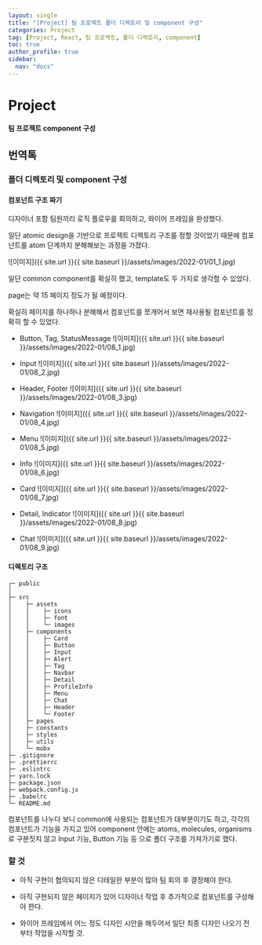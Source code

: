 ```yaml
---
layout: single
title: "[Project] 팀 프로젝트 폴더 디렉토리 및 component 구성"
categories: Project
tag: [Project, React, 팀 프로젝트, 폴더 디렉토리, component]
toc: true
author_profile: true
sidebar:
  nav: "docs"
---
```


# Project

**팀 프로젝트 component 구성**

## 번역톡

### 폴더 디렉토리 및 component 구성

#### 컴포넌트 구조 짜기

디자이너 포함 팀원끼리 로직 플로우를 회의하고, 와이어 프레임을 완성했다.

일단 atomic design을 기반으로 프로젝트 디렉토리 구조를 정할 것이었기 때문에 컴포넌트를 atom 단계까지 분해해보는 과정을 가졌다.

![이미지]({{ site.url }}{{ site.baseurl }}/assets/images/2022-01/01_1.jpg)

일단 common component를 확실히 했고, template도 두 가지로 생각할 수 있었다.

page는 약 15 페이지 정도가 될 예정이다.

확실히 페이지를 하나하나 분해해서 컴포넌트를 쪼개어서 보면 재사용될 컴포넌트를 정확히 할 수 있었다.

- Button, Tag, StatusMessage
  ![이미지]({{ site.url }}{{ site.baseurl }}/assets/images/2022-01/08_1.jpg)

- Input
  ![이미지]({{ site.url }}{{ site.baseurl }}/assets/images/2022-01/08_2.jpg)

- Header, Footer
  ![이미지]({{ site.url }}{{ site.baseurl }}/assets/images/2022-01/08_3.jpg)

- Navigation
  ![이미지]({{ site.url }}{{ site.baseurl }}/assets/images/2022-01/08_4.jpg)

- Menu
  ![이미지]({{ site.url }}{{ site.baseurl }}/assets/images/2022-01/08_5.jpg)

- Info
  ![이미지]({{ site.url }}{{ site.baseurl }}/assets/images/2022-01/08_6.jpg)

- Card
  ![이미지]({{ site.url }}{{ site.baseurl }}/assets/images/2022-01/08_7.jpg)

- Detail, Indicator
  ![이미지]({{ site.url }}{{ site.baseurl }}/assets/images/2022-01/08_8.jpg)

- Chat
  ![이미지]({{ site.url }}{{ site.baseurl }}/assets/images/2022-01/08_9.jpg)

#### 디렉토리 구조

```
┌─ public
│
├─ src
│    ├─ assets
│    │    ├─ icons
│    │    ├─ font
│    │    └─ images
│    ├─ components
│    │    ├─ Card
│    │    ├─ Button
│    │    ├─ Input
│    │    ├─ Alert
│    │    ├─ Tag
│    │    ├─ Navbar
│    │    ├─ Detail
│    │    ├─ ProfileInfo
│    │    ├─ Menu
│    │    ├─ Chat
│    │    ├─ Header
│    │    └─ Footer
│    ├─ pages
│    ├─ constants
│    ├─ styles
│    ├─ utils
│    └─ mobx
├─ .gitignore
├─ .prettierrc
├─ .eslintrc
├─ yarn.lock
├─ package.json
├─ webpack.config.js
├─ .babelrc
└─ README.md
```

컴포넌트를 나누다 보니 common에 사용되는 컴포넌트가 대부분이기도 하고, 각각의 컴포넌트가 기능을 가지고 있어 component 안에는 atoms, molecules, organisms로 구분짓지 않고 Input 기능, Button 기능 등 으로 폴더 구조를 가져가기로 했다.

### 할 것

- 아직 구현이 협의되지 않은 디테일한 부분이 많아 팀 회의 후 결정해야 한다.

- 아직 구현되지 않은 페이지가 있어 디자이너 작업 후 추가적으로 컴포넌트를 구성해야 한다.

- 와이어 프레임에서 어느 정도 디자인 시안을 해두어서 일단 최종 디자인 나오기 전 부터 작업을 시작할 것.
